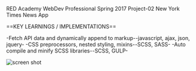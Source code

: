 RED Academy WebDev Professional Spring 2017
Project-02
New York Times News App

==KEY LEARNINGS / IMPLEMENTATIONS==

-Fetch API data and dynamically append to markup--javascript, ajax, json, jquery-
-CSS preprocessors, nested styling, mixins--SCSS, SASS-
-Auto compile and minify SCSS libraries--SCSS, GULP-

![screen shot](https://cloud.githubusercontent.com/assets/26736454/25607547/d788f4f4-2ecb-11e7-856a-61687fbf87e2.png)
